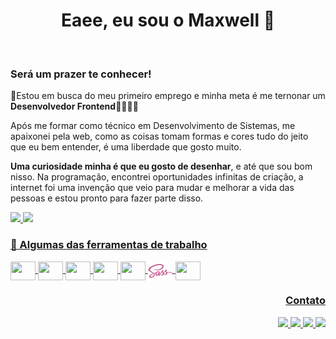<h1 align="center">Eaee, eu sou o Maxwell 👋</h1> 
<br>

### Será um prazer te conhecer! 
🔭Estou em busca do meu primeiro emprego e minha meta é me ternonar um **Desenvolvedor Frontend**💅🏽💅🏽

Após me formar como técnico em Desenvolvimento de Sistemas, me apaixonei pela web, como as coisas tomam formas e cores tudo do jeito que eu bem entender, é uma liberdade que gosto muito.

**Uma curiosidade minha é que eu gosto de desenhar**, e até que sou bom nisso. Na programação, encontrei oportunidades infinitas de criação, a internet foi uma invenção que veio para mudar e melhorar a vida das pessoas e estou pronto para fazer parte disso.

 <div>
  <a href="https://github.com/Maxwell-Santos">
 <img height="180em" src="https://github-readme-stats.vercel.app/api?username=Maxwell-Santos&show_icons=true&theme=react&include_all_commits=true&count_private=true"/>
 <img height="180em" src="https://github-readme-stats.vercel.app/api/top-langs/?username=Maxwell-Santos&layout=compact&langs_count=7&theme=react"/>
</div>
 
 ###  🧰 Algumas das ferramentas de trabalho

 <div>
   <img align="center" src='https://cdn.jsdelivr.net/gh/devicons/devicon/icons/html5/html5-original.svg'           width="40" height="30"/>
   <img align="center" src='https://cdn.jsdelivr.net/gh/devicons/devicon/icons/css3/css3-original.svg'             width="40" height="30"/>
   <img align="center" src='https://cdn.jsdelivr.net/gh/devicons/devicon/icons/javascript/javascript-original.svg' width="40" height="30"/>
   <img align="center" src='https://cdn.jsdelivr.net/gh/devicons/devicon/icons/typescript/typescript-original.svg' width="40" height="30"/>
   <img align="center" src='https://cdn.jsdelivr.net/gh/devicons/devicon/icons/react/react-original.svg'           width="40" height="30"/>
   <img align="center" src="https://raw.githubusercontent.com/devicons/devicon/master/icons/sass/sass-original.svg"width="40" height="30"/>
   <img align="center" src="https://www.vectorlogo.zone/logos/tailwindcss/tailwindcss-icon.svg"                    width="40" height="30"/>  
  </div>
 

 
 <div align="end"> 
  
  ### Contato
  
   <a href="https://www.facebook.com/profile.php?id=100008836065567" target="_blank">
     <img src="https://img.shields.io/badge/Facebook-1877F2?style=for-the-badge&logo=facebook&logoColor=white" target="_blank">
   </a>
   <a href="https://www.instagram.com/this_maxwell/" target="_blank">
     <img src="https://img.shields.io/badge/-Instagram-%23E4405F?style=for-the-badge&logo=instagram&logoColor=white" target="_blank">
   </a>
   <a href="https://www.linkedin.com/in/maxwell-santos-2ab722210" target="_blank">
     <img src="https://img.shields.io/badge/-LinkedIn-%230077B5?style=for-the-badge&logo=linkedin&logoColor=white" target="_blank">
   </a> 
   <a href = "mailto:max.coding011@gmail.com" target="_blank">
     <img src="https://img.shields.io/badge/Gmail-D14836?style=for-the-badge&logo=gmail&logoColor=white" target="_blank">
   </a>
  </div>
